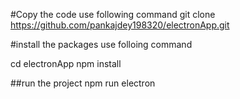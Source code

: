 #Copy the code 
use following command
git clone https://github.com/pankajdey198320/electronApp.git

#install the packages 
use folloing command

cd electronApp
npm install

##run the project
npm run electron
